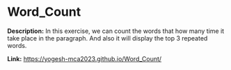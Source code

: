 # Word_Count

**Description:** In this exercise, we can count the words that how many time it take place in the paragraph. 
And also it will display the top 3 repeated words.

**Link:** https://yogesh-mca2023.github.io/Word_Count/
